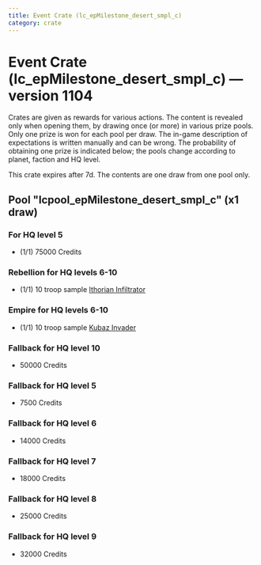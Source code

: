 ```yaml
---
title: Event Crate (lc_epMilestone_desert_smpl_c)
category: crate
---
```


# Event Crate (lc_epMilestone_desert_smpl_c) — version 1104

Crates are given as rewards for various actions. The content is revealed only when opening them, by drawing once (or more) in various prize pools. Only one prize is won for each pool per draw. The in-game description of expectations is written manually and can be wrong. The probability of obtaining one prize is indicated below; the pools change according to planet, faction and HQ level.

This crate expires after 7d. The contents are one draw from one pool only.

## Pool "lcpool_epMilestone_desert_smpl_c" (x1 draw)

### For HQ level 5

  * (1/1) 75000 Credits

### Rebellion for HQ levels 6-10

  * (1/1) 10 troop sample [Ithorian Infiltrator](IthorianInfiltrator)

### Empire for HQ levels 6-10

  * (1/1) 10 troop sample [Kubaz Invader](KubazInvader)

### Fallback for HQ level 10

  * 50000 Credits

### Fallback for HQ level 5

  * 7500 Credits

### Fallback for HQ level 6

  * 14000 Credits

### Fallback for HQ level 7

  * 18000 Credits

### Fallback for HQ level 8

  * 25000 Credits

### Fallback for HQ level 9

  * 32000 Credits